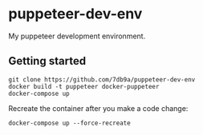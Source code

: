 # puppeteer-dev-env

My puppeteer development environment.


## Getting started

```
git clone https://github.com/7db9a/puppeteer-dev-env
docker build -t puppeteer docker-puppeteer
docker-compose up
```

Recreate the container after you make a code change:

```
docker-compose up --force-recreate
```
